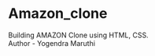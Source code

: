# Amazon_clone
Building AMAZON Clone using HTML, CSS.
<br>
Author - Yogendra Maruthi
<br>
<a href="yogendramaruthiamazonclone.netlify.app">
